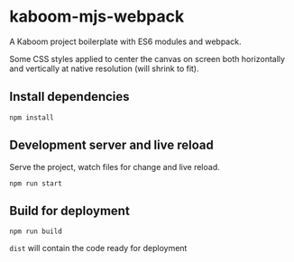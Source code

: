 # kaboom-mjs-webpack

A Kaboom project boilerplate with ES6 modules and webpack.

Some CSS styles applied to center the canvas on screen both horizontally and vertically at native resolution (will shrink to fit).

## Install dependencies

    npm install

## Development server and live reload

Serve the project, watch files for change and live reload.

    npm run start

## Build for deployment

    npm run build

`dist` will contain the code ready for deployment
